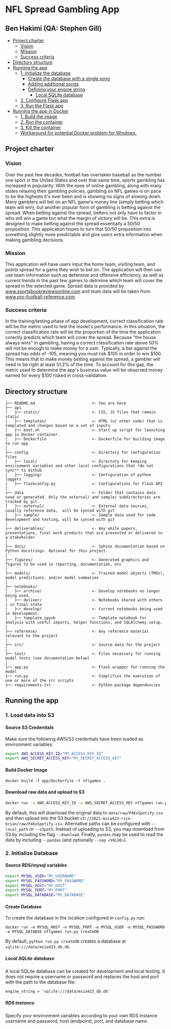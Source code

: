 # NFL Spread Gambling App
## Ben Hakimi (QA: Stephen Gill)

<!-- toc -->

- [Project charter](#project-charter)
  * [Vision](#vision)
  * [Mission](#mission)
  * [Success criteria ](#success-criteria)
- [Directory structure](#directory-structure)
- [Running the app](#running-the-app)
  * [1. Initialize the database](#1-initialize-the-database)
    + [Create the database with a single song](#create-the-database-with-a-single-song)
    + [Adding additional songs](#adding-additional-songs)
    + [Defining your engine string](#defining-your-engine-string)
      - [Local SQLite database](#local-sqlite-database)
  * [2. Configure Flask app](#2-configure-flask-app)
  * [3. Run the Flask app](#3-run-the-flask-app)
- [Running the app in Docker](#running-the-app-in-docker)
  * [1. Build the image](#1-build-the-image)
  * [2. Run the container](#2-run-the-container)
  * [3. Kill the container](#3-kill-the-container)
  * [Workaround for potential Docker problem for Windows.](#workaround-for-potential-docker-problem-for-windows)

<!-- tocstop -->

## Project charter
### Vision
Over the past few decades, football has overtaken baseball as the number one sport in the United States and over that same time, sports gambling has increased in popularity. With the ease of online gambling, along with many states relaxing their gambling policies, gambling on NFL games is on pace to be the highests it's ever been and is showing no signs of slowing down. Many gamblers will bet on an NFL game's money line (simply betting which team will win), but another popular form of gambling is betting against the spread. When betting against the spread, betters not only have to factor in who will win a game but what the margin of victory will be. This extra is designed to make betting against the spread essentially a 50/50 proposition. This application hopes to turn that 50/50 proposition into something slightly more predictable and give users extra information when making gambling decisions.

### Mission
This application will have users input the home team, visiting team, and points spread for a game they wish to bet on. The application will then use use team information such as defensive and offensive efficiency, as well as current trends in the past few games to detrmine which team will cover the spread in the selected game. Spread data is provided by www.sportsbookreviewsonline.com and team data will be taken from www.pro-football-reference.com.

### Success criteria 
In the training/testing phase of app development, correct classification rate will be the metric used to test the model's performance. In this situation, the correct classification rate will be the proportion of the time the application corectly predicts which team will cover the spread. Because "the house always wins" in gambling, having a correct classification rate above 50% will not be enough to make money for a user. Typically, a bet against the spread has odds of -105, meaning you must risk $105 in order to win $100. This means that to make money betting against the spread, a gambler will need to be right at least 51.2% of the time. To account for this gap, the metric used to determine the app's business value will be observed money earned for every $100 risked in cross-validation.


## Directory structure 

```
├── README.md                         <- You are here
├── api
│   ├── static/                       <- CSS, JS files that remain static
│   ├── templates/                    <- HTML (or other code) that is templated and changes based on a set of inputs
│   ├── boot.sh                       <- Start up script for launching app in Docker container.
│   ├── Dockerfile                    <- Dockerfile for building image to run app  
│
├── config                            <- Directory for configuration files 
│   ├── local/                        <- Directory for keeping environment variables and other local configurations that *do not sync** to Github 
│   ├── logging/                      <- Configuration of python loggers
│   ├── flaskconfig.py                <- Configurations for Flask API 
│
├── data                              <- Folder that contains data used or generated. Only the external/ and sample/ subdirectories are tracked by git. 
│   ├── external/                     <- External data sources, usually reference data,  will be synced with git
│   ├── sample/                       <- Sample data used for code development and testing, will be synced with git
│
├── deliverables/                     <- Any white papers, presentations, final work products that are presented or delivered to a stakeholder 
│
├── docs/                             <- Sphinx documentation based on Python docstrings. Optional for this project. 
│
├── figures/                          <- Generated graphics and figures to be used in reporting, documentation, etc
│
├── models/                           <- Trained model objects (TMOs), model predictions, and/or model summaries
│
├── notebooks/
│   ├── archive/                      <- Develop notebooks no longer being used.
│   ├── deliver/                      <- Notebooks shared with others / in final state
│   ├── develop/                      <- Current notebooks being used in development.
│   ├── template.ipynb                <- Template notebook for analysis with useful imports, helper functions, and SQLAlchemy setup. 
│
├── reference/                        <- Any reference material relevant to the project
│
├── src/                              <- Source data for the project 
│
├── test/                             <- Files necessary for running model tests (see documentation below) 
│
├── app.py                            <- Flask wrapper for running the model 
├── run.py                            <- Simplifies the execution of one or more of the src scripts  
├── requirements.txt                  <- Python package dependencies 
```

## Running the app

### 1. Load data into S3

#### Source S3 Credentials

Make sure the following AWS/S3 credentials have been loaded as environment variables:

```bash
export AWS_ACCESS_KEY_ID="MY_ACCESS_KEY_ID"
export AWS_SECRET_ACCESS_KEY="MY_SECRET_ACCESS_KEY"
```

#### Build Docker Image

`docker build -f app/Dockerfile -t nflgames .`

#### Download raw data and upload to S3

```bash
docker run -e AWS_ACCESS_KEY_ID -e AWS_SECRET_ACCESS_KEY nflgames run.py loadData
```

By default, this will download the original data to `data/raw/P4KxSpotify.csv` and then upload into the S3 bucket `s3://2021-msia423-rice-brian/raw/P4KxSpotify.csv`. Alternative paths can be configured with `--local_path` or `--s3path`. Instead of uploading to S3, you may download from S3 by including the flag `--download`. Finally, `pandas` may be used to read the data by including `--pandas` (and optionally `--sep <VALUE>`).

### 2. Initialize Database

#### Source RDS/mysql variables

```bash
export MYSQL_USER="MY_USERNAME"
export MYSQL_PASSWORD="MY_PASSWORD"
export MYSQL_HOST="MY_HOST"
export MYSQL_PORT="MY_PORT"
export MYSQL_DATABASE="MY_DATABASE"
```

#### Create Database

To create the database in the location configured in `config.py` run:

`docker run -e MYSQL_HOST -e MYSQL_PORT -e MYSQL_USER -e MYSQL_PASSWORD -e MYSQL_DATABSE nflgames run.py createDB`

By default, `python run.py createDB` creates a database at `sqlite:///data/msia423_db.db`.

##### Local SQLite database

A local SQLite database can be created for development and local testing. It does not require a username or password and replaces the host and port with the path to the database file:

`engine_string = 'sqlite:///data/msia423_db.db'`

##### RDS instance

Specify your environment variables according to your own RDS instance username and password, host (endpoint), port, and database name.
 
